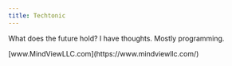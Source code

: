 ```yaml
---
title: Techtonic
---
```


What does the future hold? I have thoughts. Mostly programming.

<footer>
[www.MindViewLLC.com](https://www.mindviewllc.com/)
</footer>
